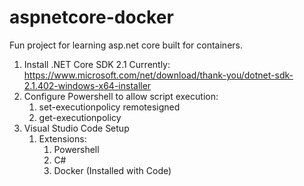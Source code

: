 # aspnetcore-docker
Fun project for learning asp.net core built for containers.

1. Install .NET Core SDK 2.1 Currently: https://www.microsoft.com/net/download/thank-you/dotnet-sdk-2.1.402-windows-x64-installer
1. Configure Powershell to allow script execution:
	1. set-executionpolicy remotesigned
	1. get-executionpolicy
1. Visual Studio Code Setup 
	1. Extensions:
		1. Powershell
		1. C#
		1. Docker (Installed with Code)
